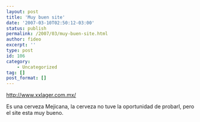 ```yaml
---
layout: post
title: 'Muy buen site'
date: '2007-03-10T02:50:12-03:00'
status: publish
permalink: /2007/03/muy-buen-site.html
author: fideo
excerpt: ''
type: post
id: 106
category:
    - Uncategorized
tag: []
post_format: []
---
```

<http://www.xxlager.com.mx/>

Es una cerveza Mejicana, la cerveza no tuve la oportunidad de probarl, pero el site esta muy bueno.
